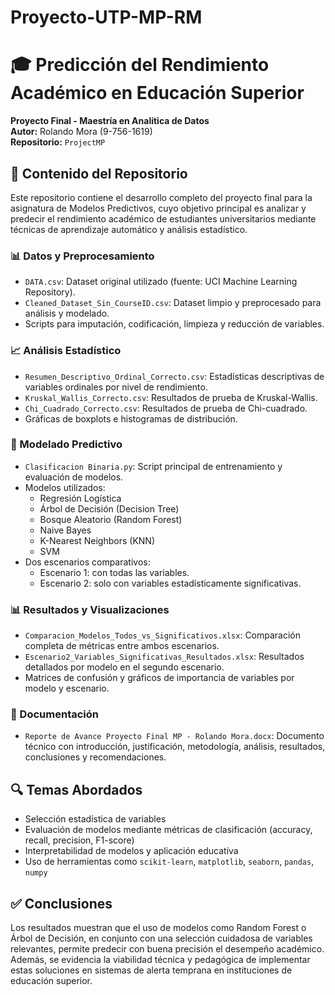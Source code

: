 # Proyecto-UTP-MP-RM

# 🎓 Predicción del Rendimiento Académico en Educación Superior

**Proyecto Final - Maestría en Analítica de Datos**  
**Autor:** Rolando Mora (9-756-1619)  
**Repositorio:** `ProjectMP`

## 📁 Contenido del Repositorio

Este repositorio contiene el desarrollo completo del proyecto final para la asignatura de Modelos Predictivos, cuyo objetivo principal es analizar y predecir el rendimiento académico de estudiantes universitarios mediante técnicas de aprendizaje automático y análisis estadístico.

### 📊 Datos y Preprocesamiento
- `DATA.csv`: Dataset original utilizado (fuente: UCI Machine Learning Repository).
- `Cleaned_Dataset_Sin_CourseID.csv`: Dataset limpio y preprocesado para análisis y modelado.
- Scripts para imputación, codificación, limpieza y reducción de variables.

### 📈 Análisis Estadístico
- `Resumen_Descriptivo_Ordinal_Correcto.csv`: Estadísticas descriptivas de variables ordinales por nivel de rendimiento.
- `Kruskal_Wallis_Correcto.csv`: Resultados de prueba de Kruskal-Wallis.
- `Chi_Cuadrado_Correcto.csv`: Resultados de prueba de Chi-cuadrado.
- Gráficas de boxplots e histogramas de distribución.

### 🤖 Modelado Predictivo
- `Clasificacion Binaria.py`: Script principal de entrenamiento y evaluación de modelos.
- Modelos utilizados:
  - Regresión Logística
  - Árbol de Decisión (Decision Tree)
  - Bosque Aleatorio (Random Forest)
  - Naive Bayes
  - K-Nearest Neighbors (KNN)
  - SVM
- Dos escenarios comparativos:
  - Escenario 1: con todas las variables.
  - Escenario 2: solo con variables estadísticamente significativas.

### 📊 Resultados y Visualizaciones
- `Comparacion_Modelos_Todos_vs_Significativos.xlsx`: Comparación completa de métricas entre ambos escenarios.
- `Escenario2_Variables_Significativas_Resultados.xlsx`: Resultados detallados por modelo en el segundo escenario.
- Matrices de confusión y gráficos de importancia de variables por modelo y escenario.

### 📝 Documentación
- `Reporte de Avance Proyecto Final MP - Rolando Mora.docx`: Documento técnico con introducción, justificación, metodología, análisis, resultados, conclusiones y recomendaciones.

## 🔍 Temas Abordados
- Selección estadística de variables
- Evaluación de modelos mediante métricas de clasificación (accuracy, recall, precision, F1-score)
- Interpretabilidad de modelos y aplicación educativa
- Uso de herramientas como `scikit-learn`, `matplotlib`, `seaborn`, `pandas`, `numpy`

## ✅ Conclusiones
Los resultados muestran que el uso de modelos como Random Forest o Árbol de Decisión, en conjunto con una selección cuidadosa de variables relevantes, permite predecir con buena precisión el desempeño académico. Además, se evidencia la viabilidad técnica y pedagógica de implementar estas soluciones en sistemas de alerta temprana en instituciones de educación superior.
